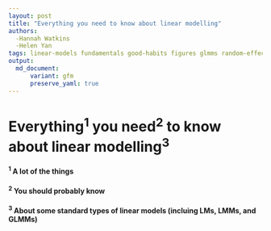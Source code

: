 ```yaml
---
layout: post
title: "Everything you need to know about linear modelling"
authors: 
  -Hannah Watkins
  -Helen Yan
tags: linear-models fundamentals good-habits figures glmms random-effects distributions 
output: 
  md_document:
      variant: gfm
      preserve_yaml: true
---
```


# Everything<sup>1</sup> you need<sup>2</sup> to know about linear modelling<sup>3</sup>

#### <sup>1</sup> A lot of the things

#### <sup>2</sup> You should probably know

#### <sup>3</sup> About some standard types of linear models (incluing LMs, LMMs, and GLMMs)

